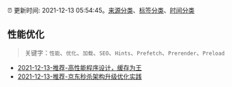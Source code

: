 :alarm_clock: 更新时间: 2021-12-13 05:54:45。[来源分类](../README.md)、[标签分类](../TAGS.md)、[时间分类](../TIMELINE.md)

## 性能优化


> 关键字：`性能`、`优化`、`加载`、`SEO`、`Hints`、`Prefetch`、`Prerender`、`Preload`



- [2021-12-13-推荐-高性能程序设计，缓存为王](https://toutiao.io/k/a9j7y4a) 
- [2021-12-13-推荐-京东秒杀架构升级优化实践](https://toutiao.io/k/4cxy94p) 